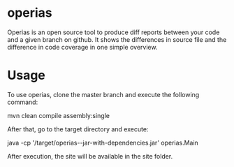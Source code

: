 operias
=======

Operias is an open source tool to produce diff reports between your code and a given branch on github. It shows the differences in source file and the difference in code coverage in one simple overview.


Usage
=======

To use operias, clone the master branch and execute the following command:

  mvn clean compile assembly:single

After that, go to the target directory and execute:

  java -cp '<path-to-project>/target/operias-<version>-jar-with-dependencies.jar' operias.Main <revisedDirectory> <originalDirectory>

After execution, the site will be available in the site folder.
